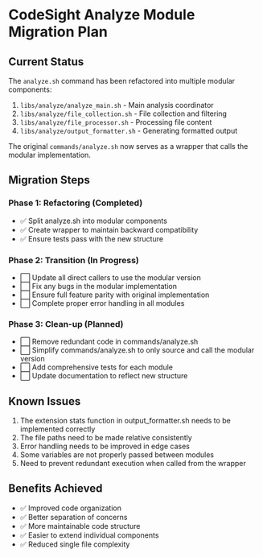 # CodeSight Analyze Module Migration Plan

## Current Status

The `analyze.sh` command has been refactored into multiple modular components:

1. `libs/analyze/analyze_main.sh` - Main analysis coordinator
2. `libs/analyze/file_collection.sh` - File collection and filtering
3. `libs/analyze/file_processor.sh` - Processing file content
4. `libs/analyze/output_formatter.sh` - Generating formatted output

The original `commands/analyze.sh` now serves as a wrapper that calls the modular implementation.

## Migration Steps

### Phase 1: Refactoring (Completed)
- ✅ Split analyze.sh into modular components
- ✅ Create wrapper to maintain backward compatibility
- ✅ Ensure tests pass with the new structure

### Phase 2: Transition (In Progress)
- ⬜ Update all direct callers to use the modular version
- ⬜ Fix any bugs in the modular implementation
- ⬜ Ensure full feature parity with original implementation
- ⬜ Complete proper error handling in all modules

### Phase 3: Clean-up (Planned)
- ⬜ Remove redundant code in commands/analyze.sh
- ⬜ Simplify commands/analyze.sh to only source and call the modular version
- ⬜ Add comprehensive tests for each module
- ⬜ Update documentation to reflect new structure

## Known Issues

1. The extension stats function in output_formatter.sh needs to be implemented correctly
2. The file paths need to be made relative consistently
3. Error handling needs to be improved in edge cases
4. Some variables are not properly passed between modules
5. Need to prevent redundant execution when called from the wrapper

## Benefits Achieved

- ✅ Improved code organization
- ✅ Better separation of concerns
- ✅ More maintainable code structure
- ✅ Easier to extend individual components
- ✅ Reduced single file complexity